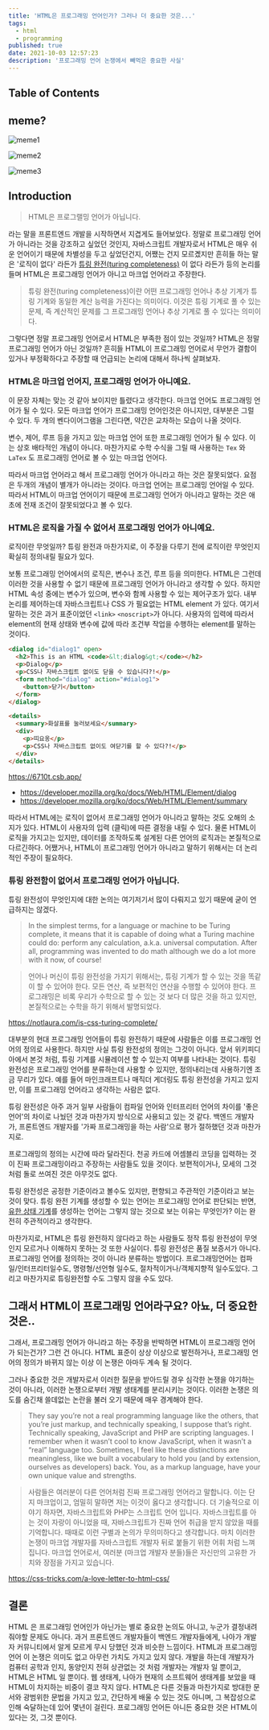 ```yaml
---
title: 'HTML은 프로그래밍 언어인가? 그러나 더 중요한 것은...'
tags:
  - html
  - programming
published: true
date: 2021-10-03 12:57:23
description: '프로그래밍 언어 논쟁에서 빼먹은 중요한 사실'
---
```


## Table of Contents

## meme?

![meme1](https://i.redd.it/m41loixjno811.jpg)

![meme2](https://i.kym-cdn.com/photos/images/original/001/382/372/e8b.jpg)

![meme3](https://pbs.twimg.com/media/EPgQXItUcAAQE9V.jpg)

## Introduction

> HTML은 프로그랠밍 언어가 아닙니다.

라는 말을 프론트엔드 개발을 시작하면서 지겹게도 들어보았다. 정말로 프로그래밍 언어가 아니라는 것을 강조하고 싶었던 것인지, 자바스크립트 개발자로서 HTML은 매우 쉬운 언어이기 때문에 차별성을 두고 싶었던건지, 어쨌는 건지 모르곘지만 흔히들 하는 말은 '로직이 없다' 라든가 [튜링 완전(turing completeness)](https://ko.wikipedia.org/wiki/%ED%8A%9C%EB%A7%81_%EC%99%84%EC%A0%84) 이 없다 라든가 등의 논리를 들며 HTML은 프로그래밍 언어가 아니고 마크업 언어라고 주장한다.

> 튜링 완전(turing completeness)이란 어떤 프로그래밍 언어나 추상 기계가 튜링 기계와 동일한 계산 능력을 가진다는 의미이다. 이것은 튜링 기계로 풀 수 있는 문제, 즉 계산적인 문제를 그 프로그래밍 언어나 추상 기계로 풀 수 있다는 의미이다.

그렇다면 정말 프로그래밍 언어로서 HTML은 부족한 점이 있는 것일까? HTML은 정말 프로그래밍 언어가 아닌 것일까? 흔히들 HTML이 프로그래밍 언어로서 무언가 결함이 있거나 부정확하다고 주장할 때 언급되는 논리에 대해서 하나씩 살펴보자.

### HTML은 마크업 언어지, 프로그래밍 언어가 아니예요.

이 문장 자체는 맞는 것 같아 보이지만 틀렸다고 생각한다. 마크업 언어도 프로그래밍 언어가 될 수 있다. 모든 마크업 언어가 프로그래밍 언어인것은 아니지만, 대부분은 그럴 수 있다. 두 개의 벤다이어그램을 그린다면, 약간은 교차하는 모습이 나올 것이다.

변수, 제어, 루프 등을 가지고 있는 마크업 언어 또한 프로그래밍 언어가 될 수 있다. 이는 상호 배타적인 개념이 아니다. 마찬가지로 수학 수식을 그릴 때 사용하는 `Tex` 와 `LaTex` 도 프로그래밍 언어로 볼 수 있는 마크업 언어다.

따라서 마크업 언어라고 해서 프로그래밍 언어가 아니라고 하는 것은 잘못되었다. 요점은 두개의 개념이 별개가 아니라는 것이다. 마크업 언어는 프로그래밍 언어일 수 있다. 따라서 HTML이 마크업 언어이기 때문에 프로그래밍 언어가 아니라고 말하는 것은 애초에 전재 조건이 잘못되었다고 볼 수 있다.

### HTML은 로직을 가질 수 없어서 프로그래밍 언어가 아니예요.

로직이란 무엇일까? 튜링 완전과 마찬가지로, 이 주장을 다루기 전에 로직이란 무엇인지 확실히 정의내릴 필요가 있다.

보통 프로그래밍 언어에서의 로직은, 변수나 조건, 루프 등을 의미한다. HTML은 그런데 이러한 것을 사용할 수 없기 때문에 프로그래밍 언어가 아니라고 생각할 수 있다. 하지만 HTML 속성 중에는 변수가 있으며, 변수와 함께 사용할 수 있는 제어구조가 있다. 내부 논리를 제어하는데 자바스크립트나 CSS 가 필요없는 HTML element 가 있다. 여기서 말하는 것은 과거 표준이었던 `<link>` `<noscript>`가 아니다. 사용자의 입력에 따라서 element의 현재 상태와 변수에 값에 따라 조건부 작업을 수행하는 element를 말하는 것이다.

```html
<dialog id="dialog1" open>
  <h2>This is an HTML <code>&lt;dialog&gt;</code></h2>
  <p>Dialog</p>
  <p>CSS나 자바스크립트 없이도 닫을 수 있습니다?!</p>
  <form method="dialog" action="#dialog1">
    <button>닫기</button>
  </form>
</dialog>

<details>
  <summary>화살표를 눌러보세요</summary>
  <div>
    <p>띠요옹</p>
    <p>CSS나 자바스크립트 없이도 여닫기를 할 수 있다?!</p>
  </div>
</details>
```

https://6710t.csb.app/

- https://developer.mozilla.org/ko/docs/Web/HTML/Element/dialog
- https://developer.mozilla.org/ko/docs/Web/HTML/Element/summary

따라서 HTML에는 로직이 없어서 프로그래밍 언어가 아니라고 말하는 것도 오해의 소지가 있다. HTML이 사용자의 입력 (클릭)에 따른 결정을 내릴 수 있다. 물론 HTML이 로직을 가지고는 있지만, 데이터를 조작하도록 설계된 다른 언어의 로직과는 본질적으로 다르긴하다. 어쨌거나, HTML이 프로그래밍 언어가 아니라고 말하기 위해서는 더 논리적인 주장이 필요하다.

### 튜링 완전함이 없어서 프로그래밍 언어가 아닙니다.

튜링 완전성이 무엇인지에 대한 논의는 여기저기서 많이 다뤄지고 있기 때문에 굳이 언급하지는 않겠다.

> In the simplest terms, for a language or machine to be Turing complete, it means that it is capable of doing what a Turing machine could do: perform any calculation, a.k.a. universal computation. After all, programming was invented to do math although we do a lot more with it now, of course!

> 언어나 머신이 튜링 완전성을 가지기 위해서는, 튜링 기계가 할 수 있는 것을 똑같이 할 수 있어야 한다. 모든 연산, 즉 보편적인 연산을 수행할 수 있어야 한다. 프로그래밍은 비록 우리가 수학으로 할 수 있는 것 보다 더 많은 것을 하고 있지만, 본질적으로는 수학을 하기 위해서 발명되었다.

https://notlaura.com/is-css-turing-complete/

대부분의 현대 프로그래밍 언어들이 튜링 완전하기 때문에 사람들은 이를 프로그래밍 언어의 정의로 사용한다. 하지만 사실 튜링 완전성의 정의는 그것이 아니다. 앞서 위키피디아에서 본것 처럼, 튜링 기계를 시뮬레이션 할 수 있는지 여부를 나타내는 것이다. 튜링 완전성은 프로그래밍 언어를 분류하는데 사용할 수 있지만, 정의내리는데 사용하기엔 조금 무리가 있다. 예를 들어 마인크래프트나 매직더 게더링도 튜링 완전성을 가지고 있지만, 이를 프로그래밍 언어라고 생각하는 사람은 없다.

튜링 완전성은 아주 과거 일부 사람들이 컴파일 언어와 인터프리터 언어의 차이를 '좋은 언어'의 차이로 나눴던 것과 마찬가지 방식으로 사용되고 있는 것 같다. 백엔드 개발자가, 프론트엔드 개발자를 '가짜 프로그래밍을 하는 사람'으로 평가 절하했던 것과 마찬가지로.

프로그래밍의 정의는 시간에 따라 달라진다. 천공 카드에 어셈블리 코딩을 입력하는 것이 진짜 프로그래밍이라고 주장하는 사람들도 있을 것이다. 보편적이거나, 모세의 그것 처럼 돌로 쓰여진 것은 아무것도 없다.

튜링 완전성은 공정한 기준이라고 볼수도 있지만, 편향되고 주관적인 기준이라고 보는 것이 맞다. 튜링 완전 기계를 생성할 수 있는 언어는 프로그래밍 언어로 판단되는 반면, [유한 상태 기계](https://ko.wikipedia.org/wiki/%EC%9C%A0%ED%95%9C_%EC%83%81%ED%83%9C_%EA%B8%B0%EA%B3%84)를 생성하는 언어는 그렇지 않는 것으로 보는 이유는 무엇인가? 이는 완전히 주관적이라고 생각한다.

마찬가지로, HTML은 튜링 완전하지 않다라고 하는 사람들도 정작 튜링 완전성이 무엇인지 모르거나 이해하지 못하는 것 또한 사실이다. 튜링 완전성은 품질 보증서가 아니다. 프로그래밍 언어를 정의하는 것이 아니라 분류하는 방법이다. 프로그래밍언어는 컴파일/인터프리터일수도, 명령형/선언형 일수도, 절차적이거나/객체지향적 일수도있다. 그리고 마찬가지로 튜링완전할 수도 그렇지 않을 수도 있다.

## 그래서 HTML이 프로그래밍 언어라구요? 아뇨, 더 중요한 것은..

그래서, 프로그래밍 언어가 아니라고 하는 주장을 반박하면 HTML이 프로그래밍 언어가 되는건가? 그런 건 아니다. HTML 표준이 상상 이상으로 발전하거나, 프로그래밍 언어의 정의가 바뀌지 않는 이상 이 논쟁은 아마두 계속 될 것이다.

그러나 중요한 것은 개발자로서 이러한 질문을 받아드릴 경우 심각한 논쟁을 야기하는 것이 아니라, 이러한 논쟁으로부터 개발 생태계를 분리시키는 것이다. 이러한 논쟁은 의도를 숨긴채 쓸데없는 논란을 불러 오기 때문에 매우 경계해야 한다.

> They say you’re not a real programming language like the others, that you’re just markup, and technically speaking, I suppose that’s right. Technically speaking, JavaScript and PHP are scripting languages. I remember when it wasn’t cool to know JavaScript, when it wasn’t a “real” language too. Sometimes, I feel like these distinctions are meaningless, like we built a vocabulary to hold you (and by extension, ourselves as developers) back. You, as a markup language, have your own unique value and strengths.

> 사람들은 여러분이 다른 언어처럼 진짜 프로그래밍 언어라고 말합니다. 이는 단지 마크업이고, 엄밀히 말하면 저는 이것이 옳다고 생각합니다. 더 기술적으로 이야기 하자면, 자바스크립트와 PHP는 스크립트 언어 입니다. 자바스크립트를 아는 것이 자랑이 아니었을 때, 자바스크립트가 진짜 언어 취급을 받지 않았을 때를 기억합니다. 때때로 이런 구별과 논의가 무의미하다고 생각합니다. 마치 이러한 논쟁이 마크업 개발자를 자바스크립트 개발자 뒤로 붙들기 위한 어휘 처럼 느껴집니다. 마크업 언어로서, 여러분 (마크업 개발자 분들)들은 자신만의 고유한 가치와 장점을 가지고 있습니다.

https://css-tricks.com/a-love-letter-to-html-css/

## 결론

HTML 은 프로그래밍 언어인가 아닌가는 별로 중요한 논의도 아니고, 누군가 결정내려줘야할 문제도 아니다. 과거 프론트엔드 개발자들이 백엔드 개발자들에게, 나아가 개발자 커뮤니티에서 알게 모르게 무시 당했던 것과 비슷한 느낌이다. HTML과 프로그래밍 언어 이 논쟁은 의미도 없고 아무런 가치도 가지고 있지 않다. 개발을 하는데 개발자가 컴퓨터 공학과 인지, 동양인지 전혀 상관없는 것 처럼 개발자는 개발자 일 뿐이고, HTML은 HTML 일 뿐이다. 웹 생태계, 나아가 현재의 소프트웨어 생태계를 보았을 때 HTML이 차지하는 비중이 결코 작지 않다. HTML은 다른 것들과 마찬가지로 방대한 문서와 광범위한 문법을 가지고 있고, 간단하게 배울 수 있는 것도 아니며, 그 복잡성으로 인해 숙달하는데 있어 몇년이 걸린다. 프로그래밍 언어든 아니든 중요한 것은 HTML이 있다는 것, 그것 뿐이다.
